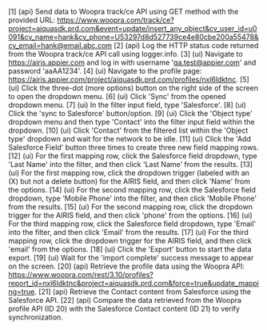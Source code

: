 [1] (api) Send data to Woopra track/ce API using GET method with the provided URL: https://www.woopra.com/track/ce?project=aiquasdk.prd.com&event=update/insert_any_object&cv_user_id=u0091&cv_name=hank&cv_phone=U53297d8d527739ce4e80cbe200a55478&cv_email=hank@email.abc.com
[2] (api) Log the HTTP status code returned from the Woopra track/ce API call using logger.info.
[3] (ui) Navigate to https://airis.appier.com and log in with username 'qa.test@appier.com' and password 'aaAA1234'.
[4] (ui) Navigate to the profile page: https://airis.appier.com/project/aiquasdk.prd.com/profiles/nxl6ldktnc.
[5] (ui) Click the three-dot (more options) button on the right side of the screen to open the dropdown menu.
[6] (ui) Click 'Sync' from the opened dropdown menu.
[7] (ui) In the filter input field, type 'Salesforce'.
[8] (ui) Click the 'sync to Salesforce' button/option.
[9] (ui) Click the 'Object type' dropdown menu and then type 'Contact' into the filter input field within the dropdown.
[10] (ui) Click 'Contact' from the filtered list within the 'Object type' dropdown and wait for the network to be idle.
[11] (ui) Click the 'Add Salesforce Field' button three times to create three new field mapping rows.
[12] (ui) For the first mapping row, click the Salesforce field dropdown, type 'Last Name' into the filter, and then click 'Last Name' from the results.
[13] (ui) For the first mapping row, click the dropdown trigger (labeled with an (X) but not a delete button) for the AIRIS field, and then click 'Name' from the options.
[14] (ui) For the second mapping row, click the Salesforce field dropdown, type 'Mobile Phone' into the filter, and then click 'Mobile Phone' from the results.
[15] (ui) For the second mapping row, click the dropdown trigger for the AIRIS field, and then click 'phone' from the options.
[16] (ui) For the third mapping row, click the Salesforce field dropdown, type 'Email' into the filter, and then click 'Email' from the results.
[17] (ui) For the third mapping row, click the dropdown trigger for the AIRIS field, and then click 'email' from the options.
[18] (ui) Click the 'Export' button to start the data export.
[19] (ui) Wait for the 'import complete' success message to appear on the screen.
[20] (api) Retrieve the profile data using the Woopra API: https://www.woopra.com/rest/3.10/profiles?report_id=nxl6ldktnc&project=aiquasdk.prd.com&force=true&update_mapping=true.
[21] (api) Retrieve the Contact content from Salesforce using the Salesforce API.
[22] (api) Compare the data retrieved from the Woopra profile API (ID 20) with the Salesforce Contact content (ID 21) to verify synchronization.
